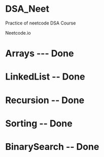 # DSA_Neet

Practice of neetcode DSA Course

Neetcode.io


# Arrays --- Done
# LinkedList -- Done
# Recursion -- Done
# Sorting -- Done
# BinarySearch -- Done
